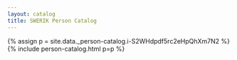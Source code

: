 ```yaml
---
layout: catalog
title: SWERIK Person Catalog
---
```

{% assign p = site.data._person-catalog.i-S2WHdpdf5rc2eHpQhXm7N2 %}
{% include person-catalog.html p=p %}


